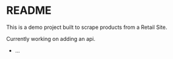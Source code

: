 # README

This is a demo project built to scrape products from a Retail Site.

Currently working on adding an api.

* ...
